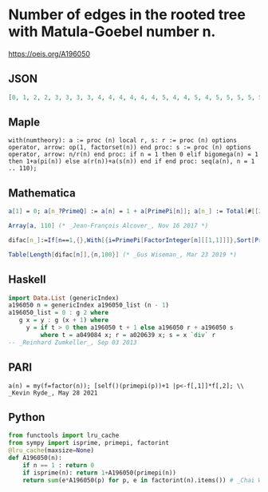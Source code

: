 # Number of edges in the rooted tree with Matula\-Goebel number n\.
https://oeis.org/A196050
## JSON
```JSON
[0, 1, 2, 2, 3, 3, 3, 3, 4, 4, 4, 4, 4, 4, 5, 4, 4, 5, 4, 5, 5, 5, 5, 5, 6, 5, 6, 5, 5, 6, 5, 5, 6, 5, 6, 6, 5, 5, 6, 6, 5, 6, 5, 6, 7, 6, 6, 6, 6, 7, 6, 6, 5, 7, 7, 6, 6, 6, 5, 7, 6, 6, 7, 6, 7, 7, 5, 6, 7, 7, 6, 7, 6, 6, 8, 6, 7, 7, 6, 7, 8, 6, 6, 7, 7, 6, 7, 7, 6, 8, 7, 7, 7, 7, 7, 7, 7, 7, 8, 8, 6, 7, 7, 7, 8, 6, 6, 8, 6, 8]
```
## Maple
```Maple
with(numtheory): a := proc (n) local r, s: r := proc (n) options operator, arrow: op(1, factorset(n)) end proc: s := proc (n) options operator, arrow: n/r(n) end proc: if n = 1 then 0 elif bigomega(n) = 1 then 1+a(pi(n)) else a(r(n))+a(s(n)) end if end proc: seq(a(n), n = 1 .. 110);
```
## Mathematica
```Mathematica
a[1] = 0; a[n_?PrimeQ] := a[n] = 1 + a[PrimePi[n]]; a[n_] := Total[#[[2]] * a[#[[1]] ]& /@ FactorInteger[n]];
```
```Mathematica
Array[a, 110] (* _Jean-François Alcover_, Nov 16 2017 *)
```
```Mathematica
difac[n_]:=If[n==1,{},With[{i=PrimePi[FactorInteger[n][[1,1]]]},Sort[Prepend[difac[n*i/Prime[i]],i]]]];
```
```Mathematica
Table[Length[difac[n]],{n,100}] (* _Gus Wiseman_, Mar 23 2019 *)
```
## Haskell
```Haskell
import Data.List (genericIndex)
a196050 n = genericIndex a196050_list (n - 1)
a196050_list = 0 : g 2 where
   g x = y : g (x + 1) where
     y = if t > 0 then a196050 t + 1 else a196050 r + a196050 s
         where t = a049084 x; r = a020639 x; s = x `div` r
-- _Reinhard Zumkeller_, Sep 03 2013
```
## PARI
```PARI
a(n) = my(f=factor(n)); [self()(primepi(p))+1 |p<-f[,1]]*f[,2]; \\ _Kevin Ryde_, May 28 2021
```
## Python
```Python
from functools import lru_cache
from sympy import isprime, primepi, factorint
@lru_cache(maxsize=None)
def A196050(n):
    if n == 1 : return 0
    if isprime(n): return 1+A196050(primepi(n))
    return sum(e*A196050(p) for p, e in factorint(n).items()) # _Chai Wah Wu_, Mar 19 2022
```
